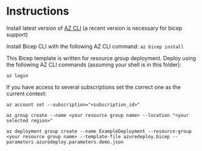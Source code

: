 # Instructions
Install latest version of [AZ CLI](https://docs.microsoft.com/en-us/cli/azure/install-azure-cli) (a recent version is necessary for bicep support)

Install Bicep CLI with the following AZ CLI command: ``az bicep install`` 

This Bicep template is written for resource group deployment. Deploy using the following AZ CLI commands (assuming your shell is in this folder):

``az login``

If you have access to several subscriptions set the correct one as the current context:

``az account set --subscription="<subscription_id>"``

``az group create --name <your resource group name> --location "<your selected region>"``

``az deployment group create --name ExampleDeployment --resource-group <your resource group name> --template-file azuredeploy.bicep --parameters azuredeploy.parameters.demo.json``
